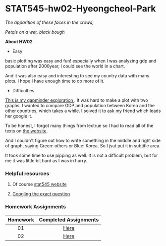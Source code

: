 # STAT545-hw02-Hyeongcheol-Park

*The apparition of these faces in the crowd;*

*Petals on a wet, black bough*


 **About HW02**

* Easy

basic plotting was easy and fun! especially when I was analyzing gdp and population after 2000year, I could see the world in a chart.

 And it was also easy and interesting to see my country data with many plots. I hope I have enough time to do more of it.


* Difficulties


 [This is my gapminder exploration ](https://github.com/aiod01/STAT545-hw02-Hyeongcheol-Park/blob/master/Exploring_Gapminder_for_HW2.md). It was hard to make a plot with two graphs. I wanted to compare GDP and population between Korea and the other countries, which takes a while. I solved it to ask my friend which leads her google it.
 
 To be honest, I forgot many things from lectrue so I had to read all of the texts on [the website](http://stat545.com/block010_dplyr-end-single-table.html).

 And I couldn't figure out how to write something in the middle and right side of graph, saying Green: others or Blue: Korea. So I jsut put it in subtitle area.
 
  It took some time to use pipping as well. It is not a difficult problem, but for me it was little bit hard as I was in hurry. 


### Helpful resources

1. Of course [stat545 website](http://stat545.com/block010_dplyr-end-single-table.html)

2. [Googling the exact question](https://stackoverflow.com/questions/9109156/ggplot-combining-two-plots-from-different-data-frames)


### Homework Assignments
| Homework  | Completed Assignments |  
|  :---: |  :---: |
| 01 | [Here](https://github.com/aiod01/STAT545-hw01-Hyeongcheol-Park) | 
| 02| [Here](https://github.com/aiod01/STAT545-hw02-Hyeongcheol-Park/blob/master/Exploring_Gapminder_for_HW2.md) |ß



